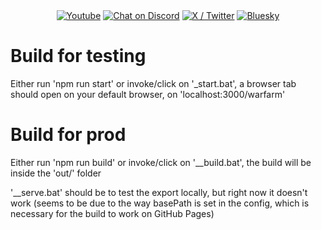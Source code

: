 <div align="center">
  <a href="https://www.youtube.com/@EnKhayzo">
        <img src="https://img.shields.io/youtube/channel/subscribers/UCsQQB2f90XGFyr_qtNikbCw?logoColor=red&logo=youtube&style=for-the-badge"
            alt="Youtube"></a>
  <a href="https://discord.gg/nZDkBDbHjU">
        <img src="https://img.shields.io/discord/1324804381610213407?color=blue&labelColor=555555&label=&logo=discord&style=for-the-badge"
            alt="Chat on Discord"></a>
  <a href="https://x.com/EnKhayzo">
        <img src="https://img.shields.io/twitter/follow/EnKhayzo?logo=x&logoColor=black&style=for-the-badge"
            alt="X / Twitter"></a>
  <a href="https://bsky.app/profile/enkhayzo.bsky.social">
        <img src="https://img.shields.io/badge/-Bluesky-3686f7?logo=icloud&logoColor=white&style=for-the-badge"
            alt="Bluesky"></a>
</div>

# Build for testing
Either run 'npm run start' or invoke/click on '_start.bat', a browser tab should open on your default browser, on 'localhost:3000/warfarm'

# Build for prod
Either run 'npm run build' or invoke/click on '__build.bat', the build will be inside the 'out/' folder

'__serve.bat' should be to test the export locally, but right now it doesn't work (seems to be due to the way basePath is set in the config, which is necessary for the build to work on GitHub Pages)
